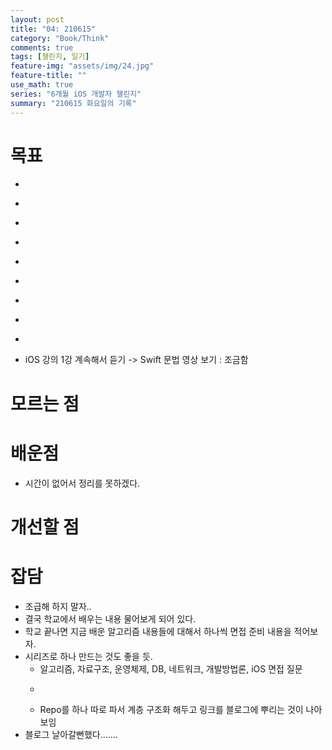 ```yaml
---
layout: post
title: "04: 210615"
category: "Book/Think"
comments: true
tags: [챌린지, 일기]
feature-img: "assets/img/24.jpg"
feature-title: ""
use_math: true
series: "6개월 iOS 개발자 챌린지"
summary: "210615 화요일의 기록"
---
```




# 목표
* ~~~8시 기상~~~
* ~~~알고리즘 강의노트 저장~~~
* ~~~소개방 12, 13, 14~~~
* ~~~알고리즘 12, 13, 14,~~~  -> 15 못함
* ~~~log 작성, 배운 내용 글로 작성~~~
* ~~~1일 1 commit~~~
* ~~~과외 하기~~~
* ~~~글쓰기 댓글~~~
* ~~~글쓰기 시험 대비~~~
* iOS 강의 1강 계속해서 듣기 -> Swift 문법 영상 보기 : 조금함


# 모르는 점




# 배운점

* 시간이 없어서 정리를 못하겠다.


# 개선할 점



# 잡담

* 조급해 하지 말자..
* 결국 학교에서 배우는 내용 물어보게 되어 있다.
* 학교 끝나면 지금 배운 알고리즘 내용들에 대해서 하나씩 면접 준비 내용을 적어보자.
* 시리즈로 하나 만드는 것도 좋을 듯.
  * 알고리즘, 자료구조, 운영체제, DB, 네트워크, 개발방법론, iOS 면접 질문
  * ~~~CV 취업 카테고리에 정리해두기~~~
  * Repo를 하나 따로 파서 계층 구조화 해두고 링크를 블로그에 뿌리는 것이 나아보임
* 블로그 날아갈뻔했다.......
